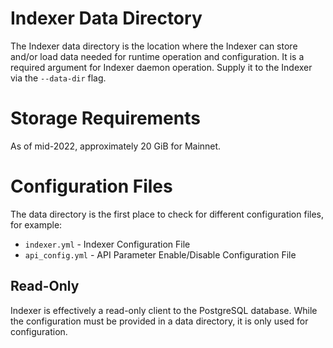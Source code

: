 # Indexer Data Directory

The Indexer data directory is the location where the Indexer can store and/or load data needed for runtime operation and configuration. It is a required argument for Indexer daemon operation. Supply it to the Indexer via the `--data-dir` flag.

# Storage Requirements

As of mid-2022, approximately 20 GiB for Mainnet.

# Configuration Files

The data directory is the first place to check for different configuration files, for example:
- `indexer.yml` - Indexer Configuration File
- `api_config.yml` - API Parameter Enable/Disable Configuration File

## Read-Only

Indexer is effectively a read-only client to the PostgreSQL database. While the configuration must be provided in a data directory, it is only used for configuration.
